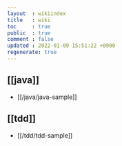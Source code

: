 ```yaml
---
layout  : wikiindex
title   : wiki
toc     : true
public  : true
comment : false
updated : 2022-01-09 15:51:22 +0900
regenerate: true
---
```


## [[java]]

* [[/java/java-sample]]

## [[tdd]]

* [[/tdd/tdd-sample]]
